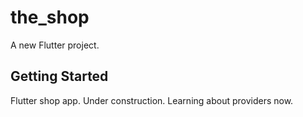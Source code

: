 # the_shop

A new Flutter project.

## Getting Started

Flutter shop app.
Under construction. Learning about providers now. 

